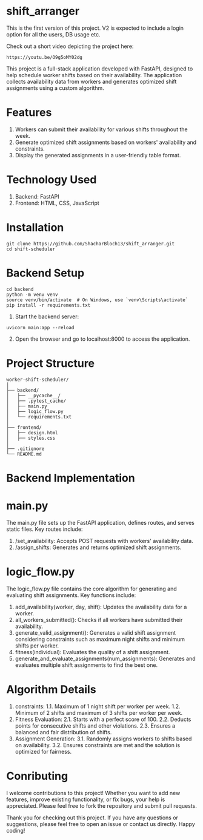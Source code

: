 # shift_arranger
This is the first version of this project. V2 is expected to include a login option for all the users, DB usage etc.

Check out a short video depicting the project here:
```
https://youtu.be/O9g5oMY02dg
```
This project is a full-stack application developed with FastAPI, designed to help schedule worker shifts based on their availability. The application collects availability data from workers and generates optimized shift assignments using a custom algorithm.

# Features
1. Workers can submit their availability for various shifts throughout the week.
2. Generate optimized shift assignments based on workers' availability and constraints.
3. Display the generated assignments in a user-friendly table format.

# Technology Used
1. Backend: FastAPI
2. Frontend: HTML, CSS, JavaScript

# Installation
```
git clone https://github.com/ShacharBloch13/shift_arranger.git
cd shift-scheduler

```
# Backend Setup
```
cd backend
python -m venv venv
source venv/bin/activate  # On Windows, use `venv\Scripts\activate`
pip install -r requirements.txt
```
1. Start the backend server:
```
uvicorn main:app --reload
```
2. Open the browser and go to localhost:8000 to access the application.

# Project Structure
```
worker-shift-scheduler/
│
├── backend/
│   ├── __pycache__/
│   ├── .pytest_cache/
│   ├── main.py
│   ├── logic_flow.py
│   └── requirements.txt
│
├── frontend/
│   ├── design.html
│   ├── styles.css
│
├── .gitignore
└── README.md
```
# Backend Implementation

# main.py
The main.py file sets up the FastAPI application, defines routes, and serves static files. Key routes include:
1. /set_availability: Accepts POST requests with workers' availability data.
2. /assign_shifts: Generates and returns optimized shift assignments.

# logic_flow.py
The logic_flow.py file contains the core algorithm for generating and evaluating shift assignments. Key functions include:
1. add_availability(worker, day, shift): Updates the availability data for a worker.
2. all_workers_submitted(): Checks if all workers have submitted their availability.
3. generate_valid_assignment(): Generates a valid shift assignment considering constraints such as maximum night shifts and minimum shifts per worker.
4. fitness(individual): Evaluates the quality of a shift assignment.
5. generate_and_evaluate_assignments(num_assignments): Generates and evaluates multiple shift assignments to find the best one.

# Algorithm Details

1. constraints:
   1.1. Maximum of 1 night shift per worker per week.
   1.2. Minimum of 2 shifts and maximum of 3 shifts per worker per week.
2. Fitness Evaluation:
   2.1. Starts with a perfect score of 100.
   2.2. Deducts points for consecutive shifts and other violations.
   2.3. Ensures a balanced and fair distribution of shifts.
3. Assignment Generation:
   3.1. Randomly assigns workers to shifts based on availability.
   3.2. Ensures constraints are met and the solution is optimized for fairness.

# Conributing

I welcome contributions to this project! Whether you want to add new features, improve existing functionality, or fix bugs, your help is appreciated. Please feel free to fork the repository and submit pull requests.

Thank you for checking out this project. If you have any questions or suggestions, please feel free to open an issue or contact us directly. Happy coding!
   

